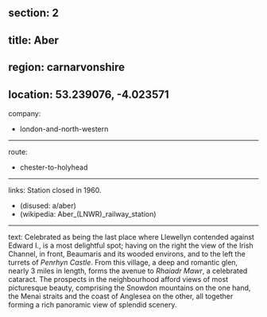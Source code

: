 section: 2
----
title: Aber
----
region: carnarvonshire
----
location: 53.239076, -4.023571
----
company:
- london-and-north-western
----
route:
- chester-to-holyhead
----
links:
Station closed in 1960.
- (disused: a/aber)
- (wikipedia: Aber_&#x28;LNWR&#x29;_railway_station)
----
text: Celebrated as being the last place where Llewellyn contended against Edward I., is a most delightful spot; having on the right the view of the Irish Channel, in front, Beaumaris and its wooded environs, and to the left the turrets of *Penrhyn Castle*. From this village, a deep and romantic glen, nearly 3 miles in length, forms the avenue to *Rhaiadr Mawr*, a celebrated cataract. The prospects in the neighbourhood afford views of most picturesque beauty, comprising the Snowdon mountains on the one hand, the Menai straits and the coast of Anglesea on the other, all together forming a rich panoramic view of splendid scenery.
